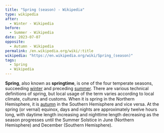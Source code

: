 ```yaml
---
title: "Spring (season) - Wikipedia"
type: wikipedia
after: 
  - Winter - Wikipedia
before:
  - Summer - Wikipedia
date: 2023-07-07
opposite:
  - Autumn - Wikipedia
permalink: /en.wikipedia.org/wiki/:title
wikipedia: "https://en.wikipedia.org/wiki/Spring_(season)"
tags:
  - Spring
  - Wikipedia
---
```

**Spring**, also known as **springtime**, is one of the four temperate seasons, succeeding [winter](/en.wikipedia.org/wiki/Winter) and preceding [summer](/en.wikipedia.org/wiki/Summer). There are various technical definitions of spring, but local usage of the term varies according to local climate, cultures and customs. When it is spring in the Northern Hemisphere, it is [autumn](/en.wikipedia.org/wiki/Autumn) in the Southern Hemisphere and vice versa. At the spring (or vernal) equinox, days and nights are approximately twelve hours long, with daytime length increasing and nighttime length decreasing as the season progresses until the Summer Solstice in June (Northern Hemisphere) and December (Southern Hemisphere).
